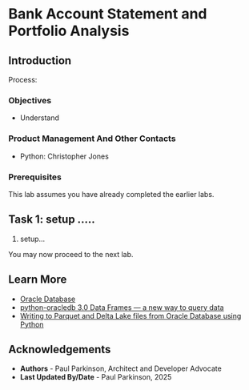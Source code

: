 # Bank Account Statement and Portfolio Analysis

## Introduction

Process:


### Objectives

-  Understand 


### Product Management And Other Contacts

- Python: Christopher Jones

### Prerequisites

This lab assumes you have already completed the earlier labs.

## Task 1: setup .....

1. setup...



You may now proceed to the next lab.

## Learn More

* [Oracle Database](https://bit.ly/mswsdatabase)
* [python-oracledb 3.0 Data Frames — a new way to query data](https://medium.com/oracledevs/python-oracledb-3-0-data-frames-a-new-way-to-query-data-4139418bef82)
* [Writing to Parquet and Delta Lake files from Oracle Database using Python](https://levelup.gitconnected.com/writing-to-parquet-and-delta-lake-files-from-oracle-database-using-python-5f7382bfcdc6)

## Acknowledgements
* **Authors** - Paul Parkinson, Architect and Developer Advocate
* **Last Updated By/Date** - Paul Parkinson, 2025

